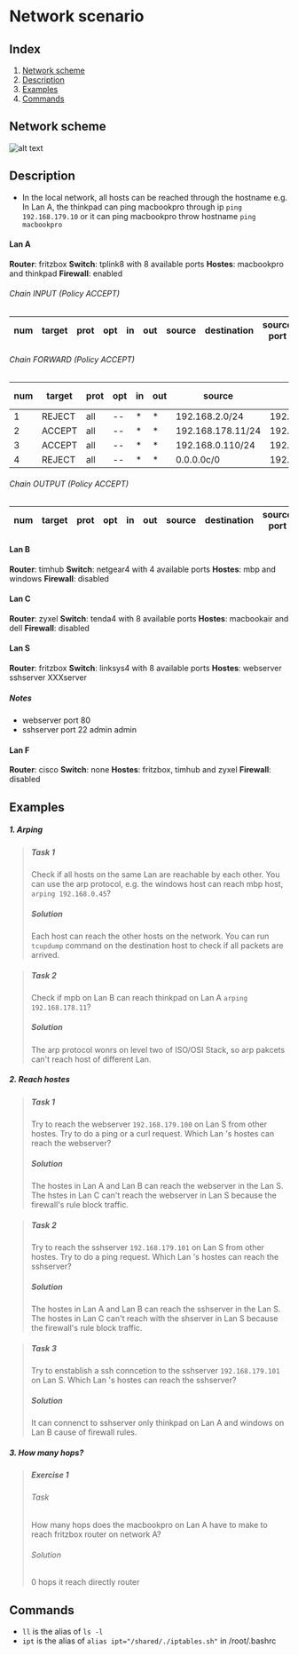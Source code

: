 # Network scenario

## Index
1. [Network scheme](#scheme)
2. [Description](#description)
3. [Examples](#examples)
4. [Commands](#commands)

## Network scheme
![alt text](network.png)

## Description
* In the local network, all hosts can be reached through the hostname
e.g. In Lan A, the thinkpad can ping macbookpro through ip `ping 192.168.179.10` or it can ping macbookpro throw hostname  `ping macbookpro` 
#### Lan A
**Router**: fritzbox
**Switch**: tplink8 with 8 available ports 
**Hostes**: macbookpro and thinkpad
**Firewall**: enabled
    
###### Chain INPUT (Policy ACCEPT)
| num | target | prot | opt | in | out | source     | destination | source port | destination port |
| --- | ------ | ---- | --- | -- | --- | ---------- | ----------- | ----- | --- |


###### Chain FORWARD (Policy ACCEPT)
| num | target | prot | opt | in | out | source          | destination       | source port | destination port |
| --- | ------ | ---- | --- | -- | --- | --------------- | ----------------- | ----- | ----- |
| 1   | REJECT | all  | --  | *  |  *  | 192.168.2.0/24  | 192.168.179.0/24  | --    | ----- |
| 2   | ACCEPT | all  | --  | *  |  *  | 192.168.178.11/24  | 192.168.179.101/24  | --    | 22 |
| 3   | ACCEPT | all  | --  | *  |  *  | 192.168.0.110/24  | 192.168.0.101/24  | --    | 22 |
| 4   | REJECT | all  | --  | *  |  *  | 0.0.0.0c/0               | 192.168.0.101/24  | --    | 22 |

###### Chain OUTPUT (Policy ACCEPT)
| num | target | prot | opt | in | out | source     | destination | source port | destination port |
| --- | ------ | ---- | --- | -- | --- | ---------- | ----------- | ----- | ----- |

#### Lan B
**Router**: timhub
**Switch**: netgear4 with 4 available ports 
**Hostes**: mbp and windows
**Firewall**: disabled
    
#### Lan C
**Router**: zyxel
**Switch**: tenda4 with 8 available ports 
**Hostes**: macbookair and dell
**Firewall**: disabled
    
#### Lan S
**Router**: fritzbox
**Switch**: linksys4 with 8 available ports 
**Hostes**: webserver sshserver XXXserver
##### Notes
+ webserver port 80
+ sshserver port 22 admin admin


#### Lan F
**Router**: cisco
**Switch**: none 
**Hostes**: fritzbox, timhub and zyxel
**Firewall**: disabled


## Examples

##### 1. Arping
   >##### Task 1
   > Check if all hosts on the same Lan are reachable by each other. You can use the arp protocol, e.g. the windows host can reach mbp host, `arping 192.168.0.45`?
   > ##### Solution
   > Each host can reach the other hosts on the network. You can run `tcupdump` command on the destination host to check if all packets are arrived.

   >##### Task 2
   > Check if mpb on Lan B can reach thinkpad on Lan A `arping 192.168.178.11`?
   > ##### Solution
   > The arp protocol wonrs on level two of ISO/OSI Stack, so arp pakcets can't reach host of different Lan.

##### 2. Reach hostes
   >##### Task 1
   > Try to reach the webserver `192.168.179.100` on Lan S from other hostes. Try to do a ping or a curl request. Which Lan 's hostes can reach the webserver?
   > ##### Solution
   > The hostes in Lan A and Lan B can reach the webserver in the Lan S. The hstes in Lan C can't reach the webserver in Lan S because the firewall's rule block traffic.

   >##### Task 2
   > Try to reach the sshserver `192.168.179.101` on Lan S from other hostes. Try to do a ping request. Which Lan 's hostes can reach the sshserver?
   > ##### Solution
   > The hostes in Lan A and Lan B can reach the sshserver in the Lan S. The hostes in Lan C can't reach with the shserver in Lan S because the firewall's rule block traffic. 

   >##### Task 3
   > Try to enstablish a ssh conncetion to the sshserver `192.168.179.101` on Lan S. Which Lan 's hostes can reach the sshserver?
   > ##### Solution
   > It can connenct to sshserver only thinkpad on Lan A and windows on Lan B cause of firewall rules.

##### 3. How many hops?
   > ##### Exercise 1
   > ###### Task
   > How many hops does the macbookpro on Lan A have to make to reach fritzbox router on network A?
   > ###### Solution
   > 0 hops it reach directly router




   ## Commands
   * `ll` is the alias of `ls -l`
   * `ipt` is the alias of `alias ipt="/shared/./iptables.sh"` in /root/.bashrc

